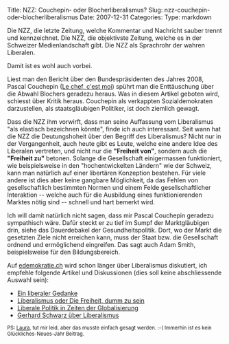Title: NZZ: Couchepin- oder Blocherliberalismus?
Slug: nzz-couchepin-oder-blocherliberalismus
Date: 2007-12-31
Categories:
Type: markdown

Die NZZ, die letzte Zeitung, welche Kommentar und Nachricht sauber trennt und kennzeichnet. Die NZZ, die objektivste Zeitung, welche es in der Schweizer Medienlandschaft gibt. Die NZZ als Sprachrohr der wahren Liberalen.

Damit ist es wohl auch vorbei.

Liest man den Bericht über den Bundespräsidenten des Jahres 2008, Pascal Couchepin ([Le chef, c'est moi](http://www.nzz.ch/nachrichten/schweiz/le_chef_cest_moi_1.642426.html)) spührt man die Enttäuschung über die Abwahl Blochers geradezu heraus. Was in diesem Artikel geboten wird, schiesst über Kritik heraus. Couchepin als verkappten Sozialdemokraten darzustellen, als staatsgläubigen Politiker, ist doch ziemlich gewagt.

Dass die NZZ ihm vorwirft, dass man seine Auffassung vom Liberalismus "als elastisch bezeichnen könnte", finde ich auch interessant. Seit wann hat die NZZ die Deutungshoheit über den Begriff des Liberalismus? Nicht nur in der Vergangenheit, auch heute gibt es Leute, welche eine andere Idee des Liberalen vertreten, und nicht nur die **"Freiheit von"**, sondern auch die **"Freiheit zu"** betonen. Solange die Gesellschaft einigermassen funktioniert, wie beispielsweise in den "hochentwickelten Ländern" wie der Schweiz, kann man natürlich auf einer libertären Konzeption bestehen. Für viele andere ist dies aber keine gangbare Möglichkeit, da das Fehlen von gesellschaftlich bestimmten Normen und einem Felde gesellschaftlicher Interaktion -- welche auch für die Ausbildung eines funktionierenden Marktes nötig sind -- schnell und hart bemerkt wird.

Ich will damit natürlich nicht sagen, dass mir Pascal Couchepin geradezu sympathisch wäre. Dafür steckt er zu tief im Sumpf der Marktgläubigen drin, siehe das Dauerdebakel der Gesundheitspolitik. Dort, wo der Markt die gesetzten Ziele nicht erreichen kann, muss der Staat bzw. die Gesellschaft ordnend und ermöglichend eingreifen. Das sagt auch Adam Smith, beispielsweise für den Bildungsbereich.

Auf [edemokratie.ch](http://www.edemokratie.ch/) wird schon länger über Liberalismus diskutiert, ich empfehle folgende Artikel und Diskussionen (dies soll keine abschliessende Auswahl sein):

- [Ein liberaler Gedanke](http://www.edemokratie.ch/archives/464)
- [Liberalismus oder Die Freiheit, dumm zu sein](http://www.edemokratie.ch/archives/382)
- [Liberale Politik in Zeiten der Globalisierung](http://www.edemokratie.ch/archives/309)
- [Gerhard Schwarz über Liberalismus](http://www.edemokratie.ch/archives/294)

<small>PS: [Laura](http://plappermaul.ch/2007/12/27/ok/), tut mir leid, aber das musste einfach gesagt werden. :-( Immerhin ist es kein Glückliches-Neues-Jahr Beitrag.</small>
